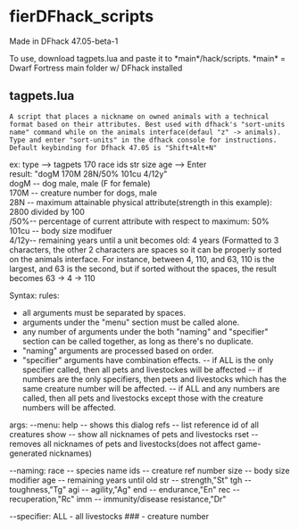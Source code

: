 # fierDFhack_scripts
Made in DFhack 47.05-beta-1 

To use, download tagpets.lua and paste it to \*main\*/hack/scripts.
\*main\* = Dwarf Fortress main folder w/ DFhack installed

tagpets.lua
---------
	A script that places a nickname on owned animals with a technical format based on their attributes. Best used with dfhack's "sort-units name" command while on the animals interface(defaul "z" -> animals). Type and enter "sort-units" in the dfhack console for instructions. Default keybinding for Dfhack 47.05 is "Shift+Alt+N"

ex: type --> tagpets 170 race ids str size age --> Enter  
 result: "dogM 170M 28N/50% 101cu   4/12y"  
	dogM -- dog male, male (F for female)  
	170M -- creature number for dogs, male  
	28N -- maximum attainable physical attribute(strength in this example): 2800 divided by 100  
	/50%-- percentage of current attribute with respect to maximum: 50%  
	101cu -- body size modifuer  
	  4/12y-- remaining years until a unit becomes old: 4 years (Formatted to 3 characters, the other 2 characters are spaces so it can be properly sorted on the animals interface. For instance, between 4, 110, and 63, 110 is the largest, and 63 is the second, but if sorted without the spaces, the result becomes 63 -> 4 -> 110

Syntax:
rules: 
* all arguments must be separated by spaces.
* arguments under the "menu" section must be called alone.
* any number of arguments under the both "naming" and "specifier" section can be called together, as long as there's no duplicate.
* "naming" arguments are processed based on order.
* "specifier" arguments have combination effects.
-- if ALL is the only specifier called, then all pets and livestockes will be affected
-- if numbers are the only specifiers, then pets and livestocks which has the same creature number will be affected.
-- if ALL and any numbers are called, then all pets and livestocks except those with the creature numbers will be affected.

args: 
--menu:
	help -- shows this dialog
	refs -- list reference id of all creatures
	show -- show all nicknames of pets and livestocks
	rset -- removes all nicknames of pets and livestocks(does not affect game-generated nicknames)

--naming:
	race -- species name
	ids -- creature ref number
	size -- body size modifier
	age -- remaining years until old
	str -- strength,"St"
	tgh -- toughness,"Tg"
	agi -- agility,"Ag"
	end -- endurance,"En"
	rec -- recuperation,"Rc"
	imm -- immunity/disease resistance,"Dr"

--specifier:
	ALL - all livestocks
	### - creature number
